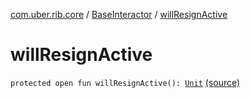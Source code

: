[com.uber.rib.core](../index.md) / [BaseInteractor](index.md) / [willResignActive](./will-resign-active.md)

# willResignActive

`protected open fun willResignActive(): `[`Unit`](https://kotlinlang.org/api/latest/jvm/stdlib/kotlin/-unit/index.html) [(source)](https://github.com/asvid/GdzieTaBiedra/tree/master/app/src/main/java/com/uber/rib/core/BaseInteractor.kt#L42)